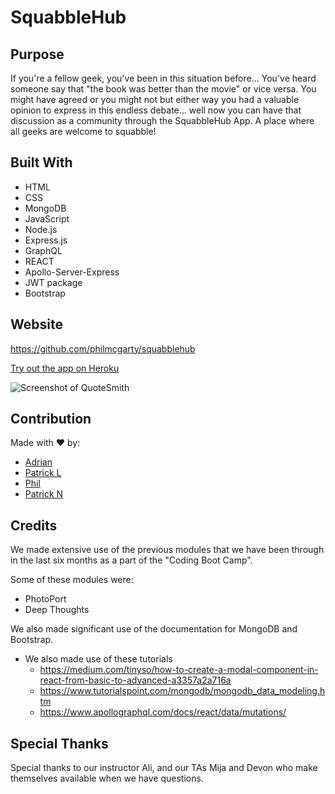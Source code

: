 # SquabbleHub

## Purpose

If you're a fellow geek, you've been in this situation before... You've heard someone say that "the book was better than the movie" or vice versa. You might have agreed or you might not but either way you had a valuable opinion to express in this endless debate... well now you can have that discussion as a community through the SquabbleHub App. A place where all geeks are welcome to squabble!

## Built With

- HTML
- CSS
- MongoDB
- JavaScript
- Node.js
- Express.js
- GraphQL
- REACT
- Apollo-Server-Express
- JWT package
- Bootstrap

## Website

https://github.com/philmcgarty/squabblehub

[Try out the app on Heroku](https://mighty-meadow-52025.herokuapp.com/)

![Screenshot of QuoteSmith](./client/TEMPLATES/images/SquabbleHub-Screenshot.png)

## Contribution

Made with ❤️ by:

- [Adrian](https://github.com/isaiasqb)
- [Patrick L](https://github.com/MorningSol)
- [Phil](https://github.com/philmcgarty)
- [Patrick N](https://github.com/narcpat)

## Credits

We made extensive use of the previous modules that we have been through in the last six months as a part of the "Coding Boot Camp".

Some of these modules were:

- PhotoPort
- Deep Thoughts

We also made significant use of the documentation for MongoDB and Bootstrap.

- We also made use of these tutorials
  - https://medium.com/tinyso/how-to-create-a-modal-component-in-react-from-basic-to-advanced-a3357a2a716a
  - https://www.tutorialspoint.com/mongodb/mongodb_data_modeling.htm
  - https://www.apollographql.com/docs/react/data/mutations/

## Special Thanks

Special thanks to our instructor Ali, and our TAs Mija and Devon who make themselves available when we have questions.

